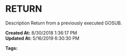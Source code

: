 # RETURN

Description Return from a previously executed GOSUB.  

**Created At:** 8/30/2018 1:36:17 PM  
**Updated At:** 5/16/2019 6:30:30 PM  

**Tags:**
<badge text='program profiling' vertical='middle' />
